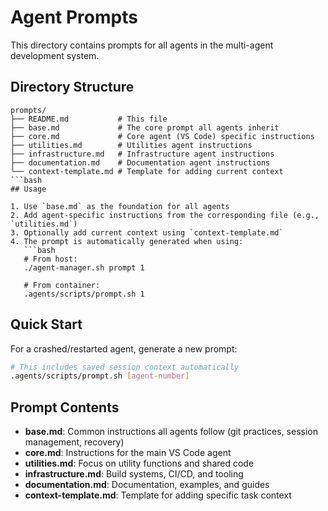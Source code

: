# Agent Prompts

This directory contains prompts for all agents in the multi-agent development system.

## Directory Structure

````text
prompts/
├── README.md           # This file
├── base.md             # The core prompt all agents inherit
├── core.md             # Core agent (VS Code) specific instructions
├── utilities.md        # Utilities agent instructions
├── infrastructure.md   # Infrastructure agent instructions
├── documentation.md    # Documentation agent instructions
└── context-template.md # Template for adding current context
```bash
## Usage

1. Use `base.md` as the foundation for all agents
2. Add agent-specific instructions from the corresponding file (e.g., `utilities.md`)
3. Optionally add current context using `context-template.md`
4. The prompt is automatically generated when using:
   ```bash
   # From host:
   ./agent-manager.sh prompt 1

   # From container:
   .agents/scripts/prompt.sh 1
````

## Quick Start

For a crashed/restarted agent, generate a new prompt:

```bash
# This includes saved session context automatically
.agents/scripts/prompt.sh [agent-number]
```

## Prompt Contents

- **base.md**: Common instructions all agents follow (git practices, session management, recovery)
- **core.md**: Instructions for the main VS Code agent
- **utilities.md**: Focus on utility functions and shared code
- **infrastructure.md**: Build systems, CI/CD, and tooling
- **documentation.md**: Documentation, examples, and guides
- **context-template.md**: Template for adding specific task context
